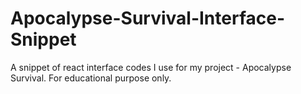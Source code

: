 # Apocalypse-Survival-Interface-Snippet

A snippet of react interface codes I use for my project - Apocalypse Survival.
For educational purpose only.
